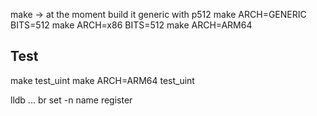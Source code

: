make -> at the moment build it generic with p512
make ARCH=GENERIC BITS=512
make ARCH=x86 BITS=512
make ARCH=ARM64

## Test
make test_uint
make ARCH=ARM64 test_uint


lldb ...
br set -n name
register